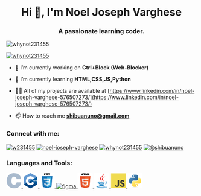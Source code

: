 <h1 align="center">Hi 👋, I'm Noel Joseph Varghese</h1>
<h3 align="center">A passionate learning coder.</h3>

<p align="left"> <img src="https://komarev.com/ghpvc/?username=whynot231455&label=Profile%20views&color=4c0be5&style=flat" alt="whynot231455" /> </p>

<p align="left"> <a href="https://github.com/ryo-ma/github-profile-trophy"><img src="https://github-profile-trophy.vercel.app/?username=whynot231455" alt="whynot231455" /></a> </p>

- 🔭 I’m currently working on **Ctrl+Block (Web-Blocker)**

- 🌱 I’m currently learning **HTML,CSS,JS,Python**

- 👨‍💻 All of my projects are available at [https://www.linkedin.com/in/noel-joseph-varghese-576507273/](https://www.linkedin.com/in/noel-joseph-varghese-576507273/)

- 📫 How to reach me **shibuanuno@gmail.com**

<h3 align="left">Connect with me:</h3>
<p align="left">
<a href="https://twitter.com/w231455" target="blank"><img align="center" src="https://raw.githubusercontent.com/rahuldkjain/github-profile-readme-generator/master/src/images/icons/Social/twitter.svg" alt="w231455" height="30" width="40" /></a>
<a href="https://linkedin.com/in/noel-joseph-varghese" target="blank"><img align="center" src="https://raw.githubusercontent.com/rahuldkjain/github-profile-readme-generator/master/src/images/icons/Social/linked-in-alt.svg" alt="noel-joseph-varghese" height="30" width="40" /></a>
<a href="https://www.codechef.com/users/whynot231455" target="blank"><img align="center" src="https://cdn.jsdelivr.net/npm/simple-icons@3.1.0/icons/codechef.svg" alt="whynot231455" height="30" width="40" /></a>
<a href="https://www.hackerrank.com/@shibuanuno" target="blank"><img align="center" src="https://raw.githubusercontent.com/rahuldkjain/github-profile-readme-generator/master/src/images/icons/Social/hackerrank.svg" alt="@shibuanuno" height="30" width="40" /></a>
</p>

<h3 align="left">Languages and Tools:</h3>
<p align="left"> <a href="https://www.cprogramming.com/" target="_blank" rel="noreferrer"> <img src="https://raw.githubusercontent.com/devicons/devicon/master/icons/c/c-original.svg" alt="c" width="40" height="40"/> </a> <a href="https://www.w3schools.com/cpp/" target="_blank" rel="noreferrer"> <img src="https://raw.githubusercontent.com/devicons/devicon/master/icons/cplusplus/cplusplus-original.svg" alt="cplusplus" width="40" height="40"/> </a> <a href="https://www.w3schools.com/css/" target="_blank" rel="noreferrer"> <img src="https://raw.githubusercontent.com/devicons/devicon/master/icons/css3/css3-original-wordmark.svg" alt="css3" width="40" height="40"/> </a> <a href="https://www.figma.com/" target="_blank" rel="noreferrer"> <img src="https://www.vectorlogo.zone/logos/figma/figma-icon.svg" alt="figma" width="40" height="40"/> </a> <a href="https://www.w3.org/html/" target="_blank" rel="noreferrer"> <img src="https://raw.githubusercontent.com/devicons/devicon/master/icons/html5/html5-original-wordmark.svg" alt="html5" width="40" height="40"/> </a> <a href="https://www.java.com" target="_blank" rel="noreferrer"> <img src="https://raw.githubusercontent.com/devicons/devicon/master/icons/java/java-original.svg" alt="java" width="40" height="40"/> </a> <a href="https://developer.mozilla.org/en-US/docs/Web/JavaScript" target="_blank" rel="noreferrer"> <img src="https://raw.githubusercontent.com/devicons/devicon/master/icons/javascript/javascript-original.svg" alt="javascript" width="40" height="40"/> </a> <a href="https://www.python.org" target="_blank" rel="noreferrer"> <img src="https://raw.githubusercontent.com/devicons/devicon/master/icons/python/python-original.svg" alt="python" width="40" height="40"/> </a> </p>
